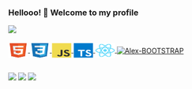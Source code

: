 

<!--### Hi there 👋
**alexgouveiadearaujo/alexgouveiadearaujo** is a ✨ _special_ ✨ repository because its `README.md` (this file) appears on your GitHub profile.

Here are some ideas to get you started:

- 🔭 I’m currently working on ...
- 🌱 I’m currently learning ...
- 👯 I’m looking to collaborate on ...
- 🤔 I’m looking for help with ...
- 💬 Ask me about ...
- 📫 How to reach me: ...
- 😄 Pronouns: ...
- ⚡ Fun fact: ...
-->



### Hellooo! 👋 Welcome to my profile

<div>
<a href="https://github.com/alexgouveiadearaujo">
<img height="180em" src="https://github-readme-stats.vercel.app/api/top-langs/?username=alexgouveiadearaujo&layout=compact&langs_count=8&theme=dracula"/>
<div>

<div class="skills" ><br>
<img align="center" alt="Alex-HTML" height="30" width="40" src="https://raw.githubusercontent.com/devicons/devicon/master/icons/html5/html5-original.svg">
<img align="center" alt="Alex-CSS" height="30" width="40" src="https://raw.githubusercontent.com/devicons/devicon/master/icons/css3/css3-original.svg">
<img align="center" alt="Alex-JS" height="30" width="40" src="https://raw.githubusercontent.com/devicons/devicon/master/icons/javascript/javascript-original.svg">
<img align="center" alt="Alex-TSC" height="30" width="40" src="https://raw.githubusercontent.com/devicons/devicon/master/icons/typescript/typescript-original.svg">
<img align="center" alt="Alex-REACT" height="30" width="40" src="https://raw.githubusercontent.com/devicons/devicon/master/icons/react/react-original.svg">
<img align="center" alt="Alex-BOOTSTRAP" height="30" width="40" src="https://cdn.jsdelivr.net/gh/devicons/devicon/icons/bootstrap/bootstrap-plain.svg" />
</div>

##

<div>
<a href = "mailto: alexgouveiadearaujo@gmail.com"><img src="https://img.shields.io/badge/-Gmail-%23EA4335?style=for-the-badge&logo=gmail&logoColor=white" target="_blank"></a>
<a href="https://www.linkedin.com/in/alexsandro-ara%C3%BAjo-3a73961b9/" target="_blank"><img src="https://img.shields.io/badge/-LinkedIn-%230077B5?style=for-the-badge&logo=linkedin&logoColor=white" target="_blank"></a>
<a href="https://www.instagram.com/alexgouveiadearaujo/" target="_blank"><img src="https://img.shields.io/badge/-Instagram-%23E4405F?style=for-the-badge&logo=instagram&logoColor=white" target="_blank"></a>
</div>

